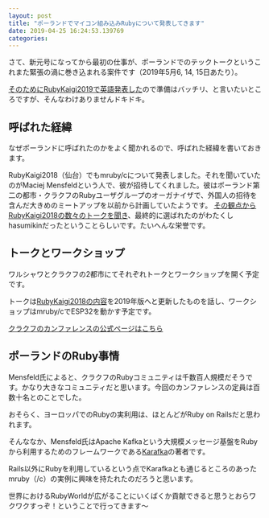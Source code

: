 ```yaml
---
layout: post
title: "ポーランドでマイコン組み込みRubyについて発表してきます"
date: 2019-04-25 16:24:53.139769
categories: 
---
```


さて、新元号になってから最初の仕事が、ポーランドでのテックトークというこれまた緊張の渦に巻き込まれる案件です（2019年5月6, 14, 15日あたり）。


[そのためにRubyKaigi2019で英語発表した](/hasumin/taked-in-english-on-RubyKaigi2019-1)ので準備はバッチリ、と言いたいところですが、そんなわけありませんドキドキ。

## 呼ばれた経緯

なぜポーランドに呼ばれたのかをよく聞かれるので、呼ばれた経緯を書いておきます。


RubyKaigi2018（仙台）でもmruby/cについて発表しました。それを聞いていたのがMaciej Mensfeldという人で、彼が招待してくれました。彼はポーランド第二の都市・クラクフのRubyユーザグループのオーガナイザで、外国人の招待を含んだ大きめのミートアップを以前から計画していたようです。
[その観点からRubyKaigi2018の数々のトークを聞き](https://mensfeld.pl/2018/06/rubykaigi-2018-review/)、最終的に選ばれたのがわたくしhasumikinだったということらしいです。たいへんな栄誉です。

## トークとワークショップ

ワルシャワとクラクフの2都市にてそれぞれトークとワークショップを開く予定です。


トークは[RubyKaigi2018の内容](https://rubykaigi.org/2018/presentations/hasumon.html#jun01)を2019年版へと更新したものを話し、ワークショップはmruby/cでESP32を動かす予定です。


[クラクフのカンファレンスの公式ページはこちら](https://krk-rb.pl/)

## ポーランドのRuby事情

Mensfeld氏によると、クラクフのRubyコミュニティは千数百人規模だそうです。かなり大きなコミュニティだと思います。今回のカンファレンスの定員は百数十名とのことでした。


おそらく、ヨーロッパでのRubyの実利用は、ほとんどがRuby on Railsだと思われます。


そんななか、Mensfeld氏はApache Kafkaという大規模メッセージ基盤をRubyから利用するためのフレームワークである[Karafka](https://github.com/karafka/karafka)の著者です。


Rails以外にRubyを利用しているという点でKarafkaとも通じるところのあったmruby（/c）の実例に興味を持たれたのだろうと思います。


世界におけるRubyWorldが広がることにいくばくか貢献できると思うとおらワクワクすっぞ！ということで行ってきます〜
